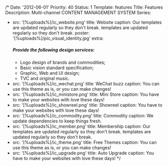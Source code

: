 /*
Date: '2012-06-01'
Priority: 40
Status: 1
Template: features
Title: Features
Description: Multi-channel CONTENT MANAGEMENT SYSTEM
Series:
- src: '[%uploads%]/ic_website.png'
  title: Website
  caption: Our templates are updated regularly so they don't break. templates are updated regularly so they don't break.
  poster: '[%uploads%]/pic_visual_identity.jpg'
  extra: <h5>Provide the following design services:</h5><ul><li>Logo design of brands and commodities;</li><li>Basic vision standard specification;</li><li>Graphic, Web and UI design;</li><li>TVC and original music.</li></ul>
- src: '[%uploads%]/ic_wechat.png'
  title: WeChat buzz
  caption: You can use this theme as is, or you can make changes!
- src: '[%uploads%]/ic_ministore.png'
  title: Mini Store
  caption: You have to make your websites with love these days!
- src: '[%uploads%]/ic_showreel.png'
  title: Showreel
  caption: You have to make your websites with love these days!
- src: '[%uploads%]/ic_commodity.png'
  title: Commodity
  caption: We update dependencies to keep things fresh.
- src: '[%uploads%]/ic_member.png'
  title: Membership
  caption: Our templates are updated regularly so they don't break. templates are updated regularly so they don't break.
- src: '[%uploads%]/ic_theme.png'
  title: Free Themes
  caption: You can use this theme as is, or you can make changes!
- src: '[%uploads%]/ic_upgrade.png'
  title: Auto Upgrade
  caption: You have to make your websites with love these days!
*/